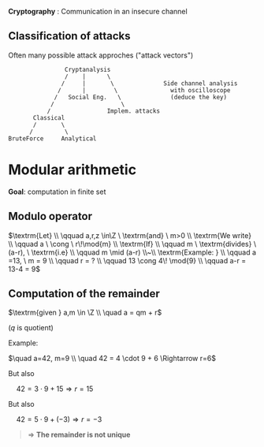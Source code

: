 **Cryptography** : Communication in an insecure channel

## Classification of attacks

Often many possible attack approches ("attack vectors")

```
                Cryptanalysis              
                /    |      \               
               /     |       \              Side channel analysis 
              /      |        \               with oscilloscope
             /   Social Eng.   \              (deduce the key)
            /                   \
           /                Implem. attacks
       Classical       
       /       \
      /         \
BruteForce     Analytical
```

# Modular arithmetic

**Goal**: computation in finite set

## Modulo operator


$\textrm{Let} \\ \qquad a,r,z \in\Z \ \textrm{and} \ m>0 \\
\textrm{We write} \\ \qquad a \ \cong \ r\!\mod{m} \\
\textrm{If} \\ \qquad m \ \textrm{divides} \ (a-r), \ \textrm{i.e} \\
\qquad m \mid (a-r) \\~\\
\textrm{Example: } \\ 
\qquad a =13, \ m = 9 \\
\qquad r = ? \\
\qquad 13 \cong 4\! \mod{9} \\
\qquad a-r = 13-4 = 9$

## Computation of the remainder

$\textrm{given } a,m \in \Z \\ \quad a = qm + r$

($q$ is quotient)


Example:

$\quad a=42, m=9 \\
\quad 42 = 4 \cdot 9 + 6 \Rightarrow r=6$

But also

$\quad 42 = 3 \cdot 9 +15 \Rightarrow r = 15$

But also

$\quad 42 = 5 \cdot 9 +(-3) \Rightarrow r = -3$

> => **The remainder is not unique**